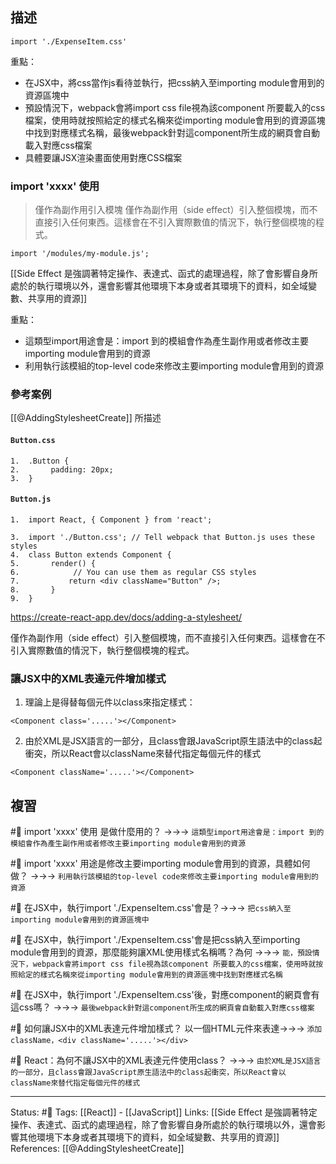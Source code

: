 ## 描述
```
import './ExpenseItem.css'
```


重點：
- 在JSX中，將css當作js看待並執行，把css納入至importing module會用到的資源區塊中
- 預設情況下，webpack會將import css file視為該component 所要載入的css檔案，使用時就按照給定的樣式名稱來從importing module會用到的資源區塊中找到對應樣式名稱，最後webpack針對這component所生成的網頁會自動載入對應css檔案
- 具體要讓JSX渲染畫面使用對應CSS檔案

### import 'xxxx' 使用

> 僅作為副作用引入模塊
> 僅作為副作用（side effect）引入整個模塊，而不直接引入任何東西。這樣會在不引入實際數值的情況下，執行整個模塊的程式。

```
import '/modules/my-module.js';
```


[[Side Effect 是強調著特定操作、表達式、函式的處理過程，除了會影響自身所處於的執行環境以外，還會影響其他環境下本身或者其環境下的資料，如全域變數、共享用的資源]]

重點：
-  這類型import用途會是：import 到的模組會作為產生副作用或者修改主要importing module會用到的資源
- 利用執行該模組的top-level code來修改主要importing module會用到的資源
### 參考案例

[[@AddingStylesheetCreate]] 所描述
#### `Button.css`
```
1.  .Button {
2.       padding: 20px;
3.  }
```


#### `Button.js`
```
1.  import React, { Component } from 'react';

3.  import './Button.css'; // Tell webpack that Button.js uses these styles
4.  class Button extends Component {
5.       render() {
6.            // You can use them as regular CSS styles
7.           return <div className="Button" />;
8.       }
9.  }
```


https://create-react-app.dev/docs/adding-a-stylesheet/

  

  

僅作為副作用（side effect）引入整個模塊，而不直接引入任何東西。這樣會在不引入實際數值的情況下，執行整個模塊的程式。


### 讓JSX中的XML表達元件增加樣式
1. 理論上是得替每個元件以class來指定樣式：
```
<Component class='.....'></Component>
```
2. 由於XML是JSX語言的一部分，且class會跟JavaScript原生語法中的class起衝突，所以React會以className來替代指定每個元件的樣式
```
<Component className='.....'></Component>
```



## 複習
#🧠  import 'xxxx' 使用 是做什麼用的？ ->->-> `這類型import用途會是：import 到的模組會作為產生副作用或者修改主要importing module會用到的資源`
<!--SR:!2022-09-24,26,230-->

#🧠 import 'xxxx' 用途是修改主要importing module會用到的資源，具體如何做？ ->->-> `利用執行該模組的top-level code來修改主要importing module會用到的資源`
<!--SR:!2022-10-06,36,248-->

#🧠 在JSX中，執行import './ExpenseItem.css'會是？->->-> `把css納入至importing module會用到的資源區塊中`
<!--SR:!2022-09-28,31,248-->

#🧠 在JSX中，執行import './ExpenseItem.css'會是把css納入至importing module會用到的資源，那麼能夠讓XML使用樣式名稱嗎？為何 ->->-> `能，預設情況下，webpack會將import css file視為該component 所要載入的css檔案，使用時就按照給定的樣式名稱來從importing module會用到的資源區塊中找到對應樣式名稱`
<!--SR:!2022-10-03,34,248-->

#🧠 在JSX中，執行import './ExpenseItem.css'後，對應component的網頁會有這css嗎？ ->->-> `最後webpack針對這component所生成的網頁會自動載入對應css檔案`
<!--SR:!2022-09-04,16,248-->

#🧠 如何讓JSX中的XML表達元件增加樣式？ 以一個HTML元件來表達->->-> `添加className，<div className='.....'></div>`
<!--SR:!2022-10-03,30,248-->


#🧠 React：為何不讓JSX中的XML表達元件使用class？ ->->-> `由於XML是JSX語言的一部分，且class會跟JavaScript原生語法中的class起衝突，所以React會以className來替代指定每個元件的樣式`
<!--SR:!2022-09-29,31,248-->

---
Status: #🌱 
Tags:
[[React]] - [[JavaScript]]
Links:
[[Side Effect 是強調著特定操作、表達式、函式的處理過程，除了會影響自身所處於的執行環境以外，還會影響其他環境下本身或者其環境下的資料，如全域變數、共享用的資源]]
References:
[[@AddingStylesheetCreate]]